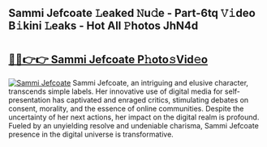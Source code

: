 ## Sammi Jefcoate 𝙻eaked 𝙽u𝚍e - Part-6tq 𝚅𝚒deo B𝚒kini 𝙻eaks - Hot All 𝙿hotos JhN4d

# <h2><a href="http://ld4uqj.urlbe.top/?page=Sammi+Jefcoate">🔗🔗👉👉 Sammi Jefcoate P𝚑oto𝚜Vid𝚎o</a></h2>

[![Sammi Jefcoate](https://i.imgur.com/eBuTRDB.gif)](http://ld4uqj.urlbe.top/?page=Sammi+Jefcoate)
Sammi Jefcoate, an intriguing and elusive character, transcends simple labels. Her innovative use of digital media for self-presentation has captivated and enraged critics, stimulating debates on consent, morality, and the essence of online communities. Despite the uncertainty of her next actions, her impact on the digital realm is profound. Fueled by an unyielding resolve and undeniable charisma, Sammi Jefcoate presence in the digital universe is transformative.
